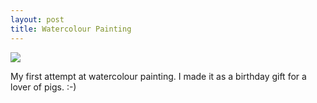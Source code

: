 ```yaml
---
layout: post
title: Watercolour Painting
---
```


<p class="image"><img src="https://lh5.googleusercontent.com/-n_q-07cHRy4/U29GxNbJabI/AAAAAAAAA_4/uB3ARqyn3zQ/w855/IMG_6766.JPG" /></p>

My first attempt at watercolour painting. I made it as a birthday gift for a lover of pigs. :-)